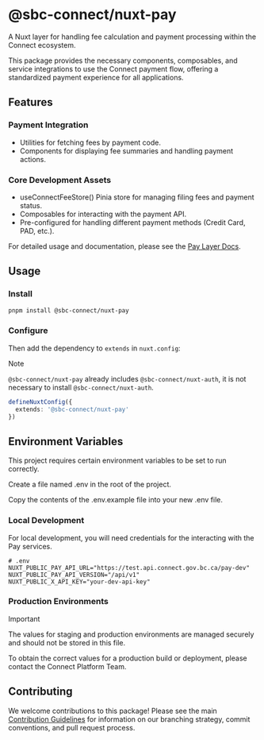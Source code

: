 # @sbc-connect/nuxt-pay
A Nuxt layer for handling fee calculation and payment processing within the Connect ecosystem.

This package provides the necessary components, composables, and service integrations to use the Connect payment flow, offering a standardized payment experience for all applications.

## Features

### Payment Integration
- Utilities for fetching fees by payment code.
- Components for displaying fee summaries and handling payment actions.


### Core Development Assets
- useConnectFeeStore() Pinia store for managing filing fees and payment status.
- Composables for interacting with the payment API.
- Pre-configured for handling different payment methods (Credit Card, PAD, etc.).

For detailed usage and documentation, please see the [Pay Layer Docs](../../../docs/packages/layers/pay/overview.md).

## Usage

### Install

```bash
pnpm install @sbc-connect/nuxt-pay
```

### Configure
Then add the dependency to `extends` in `nuxt.config`:

> [!NOTE]
> `@sbc-connect/nuxt-pay` already includes `@sbc-connect/nuxt-auth`, it is not necessary to install `@sbc-connect/nuxt-auth`.

```ts
defineNuxtConfig({
  extends: '@sbc-connect/nuxt-pay'
})
```

## Environment Variables
This project requires certain environment variables to be set to run correctly.

Create a file named .env in the root of the project.

Copy the contents of the .env.example file into your new .env file.

### Local Development
For local development, you will need credentials for the interacting with the Pay services.

```
# .env
NUXT_PUBLIC_PAY_API_URL="https://test.api.connect.gov.bc.ca/pay-dev"
NUXT_PUBLIC_PAY_API_VERSION="/api/v1"
NUXT_PUBLIC_X_API_KEY="your-dev-api-key"
```

### Production Environments
> [!IMPORTANT]
> The values for staging and production environments are managed securely and should not be stored in this file.

To obtain the correct values for a production build or deployment, please contact the Connect Platform Team.

## Contributing
We welcome contributions to this package! Please see the main [Contribution Guidelines](../../../CONTRIBUTING.md) for information on our branching strategy, commit conventions, and pull request process.
